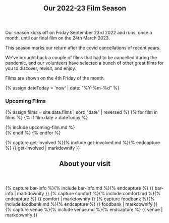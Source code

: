 <!--<article class="post">
  <header class="post-header">
    <h2 class="post-title">{{ film.name }}</h2>
  </header>
  <section class="post-excerpt">
    <div>
    {{ film.description | markdownify }}
    </div>
  </section>    
</article>

-->


<article class="post"> <!-- centres the content in the page -->
  <header class="post-header">
    <h1 class="post-title">Our 2022-23 Film Season</h1>
  </header>
  <section class="main-page">
<div markdown="1">

Our season kicks off on Friday September 23rd 2022 and runs, once a month, until our final film on the 24th March 2023.

This season marks our return after the covid cancellations of recent years. 

We've brought back a couple of films that had to be cancelled during the pandemic, and our volunteers have selected a bunch of other great films for you to discover, revisit, and enjoy.

Films are shown on the 4th Friday of the month.

{% assign dateToday = 'now' | date: "%Y-%m-%d" %}

### Upcoming Films

{% assign films = site.data.films | sort: "date" | reversed  %}
{% for film in films %}
{% if film.date > dateToday  %}
<div class="post-content film-item" markdown="1">
{% include upcoming-film.md %}
</div>
{% endif %}
{% endfor %}

{% capture get-involved %}{% include get-involved.md %}{% endcapture %}
{{ get-involved | markdownify }}
</div>
</section>    
</article>

<article class="post">
  <header class="post-header">
    <h2 class="post-title">About your visit</h2>
  </header>
  <section class="main-page">
<div>
{% capture bar-info %}{% include bar-info.md %}{% endcapture %}
{{ bar-info | markdownify }}
{% capture comfort %}{% include comfort.md %}{% endcapture %}
{{ comfort | markdownify }}
{% capture foodbank %}{% include foodbank.md %}{% endcapture %}
{{ foodbank | markdownify }}
{% capture venue %}{% include venue.md %}{% endcapture %}
{{ venue | markdownify }}
    </div>
  </section>    
</article>